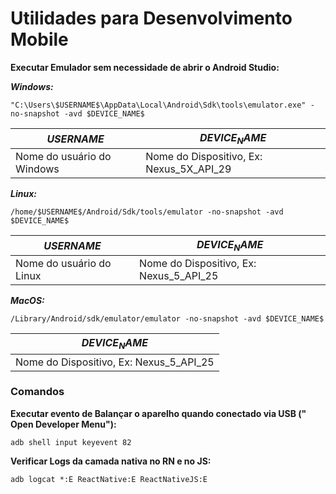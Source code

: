 # Utilidades para Desenvolvimento Mobile

**Executar Emulador sem necessidade de abrir o Android Studio:**

***Windows:*** 

```shell
"C:\Users\$USERNAME$\AppData\Local\Android\Sdk\tools\emulator.exe" -no-snapshot -avd $DEVICE_NAME$
```

|$USERNAME$|$DEVICE_NAME$|
|----------|-------------|
|Nome do usuário do Windows|Nome do Dispositivo, Ex: Nexus_5X_API_29|


***Linux:***

```shell
/home/$USERNAME$/Android/Sdk/tools/emulator -no-snapshot -avd $DEVICE_NAME$
```

|$USERNAME$|$DEVICE_NAME$|
|----------|-------------|
|Nome do usuário do Linux|Nome do Dispositivo, Ex: Nexus_5_API_25|

***MacOS:***

```shell
/Library/Android/sdk/emulator/emulator -no-snapshot -avd $DEVICE_NAME$
```

$DEVICE_NAME$|
-------------|
|Nome do Dispositivo, Ex: Nexus_5_API_25|


### Comandos

****Executar evento de Balançar o aparelho quando conectado via USB (" Open Developer Menu"):****

```shell
adb shell input keyevent 82 
```

****Verificar Logs da camada nativa no RN e no JS:****

```shell
adb logcat *:E ReactNative:E ReactNativeJS:E
```
